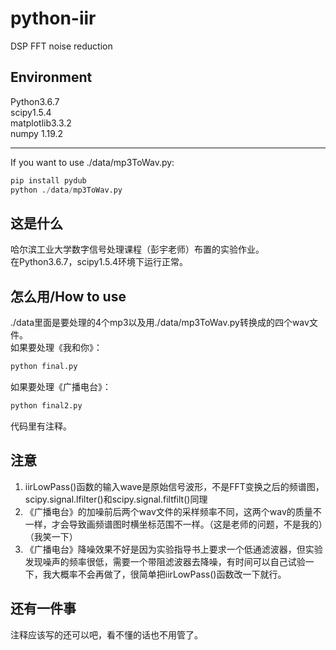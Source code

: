 # python-iir
DSP FFT noise reduction

## Environment
Python3.6.7  
scipy1.5.4  
matplotlib3.3.2  
numpy 1.19.2  

---
If you want to use ./data/mp3ToWav.py:  
```python
pip install pydub  
python ./data/mp3ToWav.py  
```

## 这是什么
哈尔滨工业大学数字信号处理课程（彭宇老师）布置的实验作业。  
在Python3.6.7，scipy1.5.4环境下运行正常。  


## 怎么用/How to use
./data里面是要处理的4个mp3以及用./data/mp3ToWav.py转换成的四个wav文件。  
如果要处理《我和你》：  
```python
python final.py
```
  
如果要处理《广播电台》：  
```python
python final2.py
```
  
代码里有注释。  


## 注意
1. iirLowPass()函数的输入wave是原始信号波形，不是FFT变换之后的频谱图，scipy.signal.lfilter()和scipy.signal.filtfilt()同理  
2. 《广播电台》的加噪前后两个wav文件的采样频率不同，这两个wav的质量不一样，才会导致画频谱图时横坐标范围不一样。（这是老师的问题，不是我的）（我笑一下）  
3. 《广播电台》降噪效果不好是因为实验指导书上要求一个低通滤波器，但实验发现噪声的频率很低，需要一个带阻滤波器去降噪，有时间可以自己试验一下，我大概率不会再做了，很简单把iirLowPass()函数改一下就行。  


## 还有一件事
注释应该写的还可以吧，看不懂的话也不用管了。  

